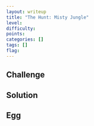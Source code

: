 ```yaml
---
layout: writeup
title: "The Hunt: Misty Jungle"
level:
difficulty:
points:
categories: []
tags: []
flag:
---
```

## Challenge

## Solution

## Egg

